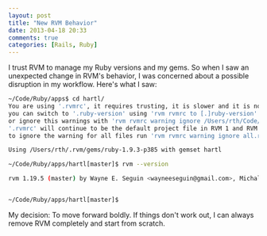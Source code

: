 ```yaml
---
layout: post
title: "New RVM Behavior"
date: 2013-04-18 20:33
comments: true
categories: [Rails, Ruby]
---
```

I trust RVM to manage my Ruby versions and my gems. So when I saw an unexpected change in RVM's behavior, I was concerned about a possible disruption in my workflow. Here's what I saw:

```bash
~/Code/Ruby/apps$ cd hartl/
You are using '.rvmrc', it requires trusting, it is slower and it is not compatible with other ruby managers,
you can switch to '.ruby-version' using 'rvm rvmrc to [.]ruby-version'
or ignore this warnings with 'rvm rvmrc warning ignore /Users/rth/Code/Ruby/apps/hartl/.rvmrc',
'.rvmrc' will continue to be the default project file in RVM 1 and RVM 2,
to ignore the warning for all files run 'rvm rvmrc warning ignore all.rvmrcs'.

Using /Users/rth/.rvm/gems/ruby-1.9.3-p385 with gemset hartl

~/Code/Ruby/apps/hartl[master]$ rvm --version

rvm 1.19.5 (master) by Wayne E. Seguin <wayneeseguin@gmail.com>, Michal Papis <mpapis@gmail.com> [https://rvm.io/]


~/Code/Ruby/apps/hartl[master]$
```

My decision: To move forward boldly. If things don't work out, I can always remove RVM completely and start from scratch.


